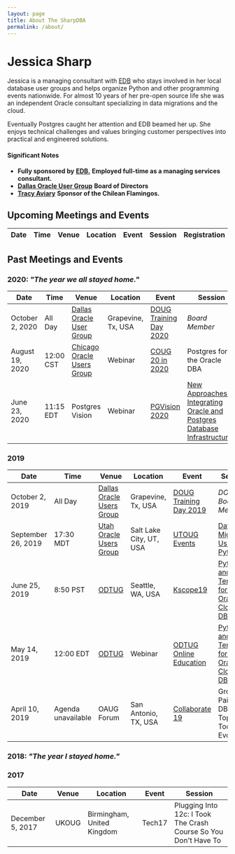 ```yaml
---
layout: page
title: About The SharpDBA
permalink: /about/
---
```


# Jessica Sharp 

Jessica is a managing consultant with [EDB](https://www.enterprisedb.com) who stays involved in her local database user groups and helps organize Python and other programming events nationwide. For almost 10 years of her pre-open source life she was an independent Oracle consultant specializing in data migrations and the cloud. 

Eventually Postgres caught her attention and EDB beamed her up. She enjoys technical challenges and values bringing customer perspectives into practical and engineered solutions. 

#### Significant Notes 

* **Fully sponsored by** **[EDB.](https://www.enterprisedb.com)** **Employed full-time as a managing services consultant.** 
* **[Dallas Oracle User Group](https://www.doug.org)** **Board of Directors**
* **[Tracy Aviary]()** **Sponsor of the Chilean Flamingos.**


## Upcoming Meetings and Events

| **Date**          | **Time**  | **Venue**                  | Location     | **Event**            | Session                     | Registration |
| ----------------- | --------- | -------------------------- | ------------ | -------------------- | --------------------------- | ------------ | 

 


## Past Meetings and Events
### **2020: _"The year we all stayed home."_** 
| **Date**            | **Time**     | **Venue**             | Location     | **Event**       | Session                     |                                                                                                     
| ------------------- | ------------ | --------------------- | ------------ | --------------- | --------------------------- |                                                                                                      
| October 2, 2020   | All Day   | [Dallas Oracle User Group](https://www.doug.org) | Grapevine, Tx, USA | [DOUG Training Day 2020](https://doug.org/doug-training-day-2020/) | _Board Member_ | [Registration](https://doug.org/shop/database-forum/doug-training-day-2020/) | 
| August 19, 2020   | 12:00 CST | [Chicago Oracle Users Group](https://www.coug.us) | Webinar | [COUG 20 in 2020](https://coug.us/20in2020) | Postgres for the Oracle DBA | [Registration](https://oappsnet.zoom.us/webinar/register/WN_pcQhH1LKTJW9D8kjit-OaQ)
| June 23, 2020       | 11:15 EDT    | Postgres Vision       | Webinar      | [PGVision 2020](https://onlinexperiences.com/scripts/Server.nxp?LASCmd=L:0&AI=1&ShowKey=88178&LoginType=0&InitialDisplay=1&ClientBrowser=0&DisplayItem=NULL&LangLocaleID=0&SSO=1&RFR=https://onlinexperiences.com/Launch/Event.htm?ShowKey=88178)  | [New Approaches to Integrating Oracle and Postgres Database Infrastructures](https://sched.co/cS0C) |

### 2019
| **Date**          | **Time**  | **Venue**                  | Location     | **Event**            | Session                     | Registration |
| ----------------- | --------- | -------------------------- | ------------ | -------------------- | --------------------------- | ------------ | 
| October 2, 2019     | All Day      | [Dallas Oracle Users Group](https://www.doug.org) | Grapevine, Tx, USA | [DOUG Training Day 2019](https://doug.org/doug-training-day-2019/) | _DOUG Board Member_ |
| September 26, 2019  | 17:30 MDT    | [Utah Oracle Users Group](https://www.utoug.org) | Salt Lake City, UT, USA | [UTOUG Events](https://utoug.org/events) | [Data Migration Using Python](https://www.utoug.org/event-3552589?CalendarViewType=1&SelectedDate=9/3/2019) |
| June 25, 2019       | 8:50 PST     | [ODTUG](https://www.odtug.com/) | Seattle, WA, USA | [Kscope19](https://kscope19.odtug.com/) | [Python and Terraform for the Oracle Cloud DBA](https://kscope19.odtug.com/e/in/eid=32&req=info&s=2786&all=1) | 
| May 14, 2019        | 12:00 EDT    | [ODTUG](https://www.odtug.com/) | Webinar      | [ODTUG Online Education](https://www.odtug.com/online-education)  | [Python and Terraform for the  Oracle Cloud DBA](https://www.odtug.com/p/cm/ld/fid=65&tid=84&sid=11685) | 
| April 10, 2019      | Agenda unavailable | OAUG Forum            | San Antonio, TX, USA | [Collaborate 19](collaborate.oaug.org) | Growing Pains of a DBA: The Top 5 Tools For Evolution | 

 ### **2018: _"The year I stayed home."_** 

 ### 2017
| **Date**            | **Venue**  | Location                   | **Event** | Session          | 
| ------------------- | -----------| -------------------------- | ----------| -----------------| 
| December 5, 2017    | UKOUG      | Birmingham, United Kingdom | Tech17    | Plugging Into 12c: I Took The Crash Course So You Don't Have To |   

 
